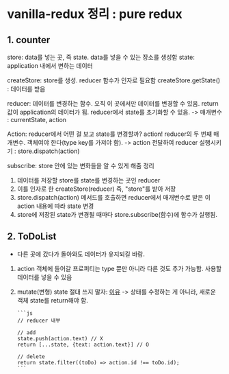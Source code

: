 # vanilla-redux 정리 : pure redux

## 1. counter

store: data를 넣는 곳, 즉 state. data를 넣을 수 있는 장소를 생성함
state: application 내에서 변하는 데이터

createStore: store를 생성. reducer 함수가 인자로 필요함
createStore.getState() : 데이터를 받음

reducer: 데이터를 변경하는 함수. 오직 이 곳에서만 데이터를 변경할 수 있음. return 값이 application의 데이터가 됨. reducer에서 state를 초기화할 수 있음.
-> 매개변수 : currentState, action

Action: reducer에서 어떤 걸 보고 state를 변경할까? action! reducer의 두 번쨰 매개변수. 객체여야 한다(type key를 가져야 함).
-> action 전달하여 reducer 실행시키기 : store.dispatch(action)

subscribe: store 안에 있는 변화들을 알 수 있게 해줌
정리

1. 데이터를 저장할 store를 state를 변경하는 곳인 reducer
2. 이를 인자로 한 createStore(reducer) 즉, "store"를 받아 저장
3. store.dispatch(action) 메서드를 호출하면 reducer에서 매개변수로 받은 이 action 내용에 따라 state 변경
4. store에 저장된 state가 변경될 때마다 store.subscribe(함수)에 함수가 실행됨.

## 2. ToDoList

-   다른 곳에 갔다가 돌아와도 데이터가 유지되길 바람.

1.  action 객체에 들어갈 프로퍼티는 type 뿐만 아니라 다른 것도 추가 가능함. 사용할 데이터를 넣을 수 있음
2.  mutate(변형) state 절대 쓰지 말자: [이유](https://redux.js.org/basics/reducers)
    -> 상태를 수정하는 게 아니라, 새로운 객체 state를 return해야 함.

        ```js
        // reducer 내부

        // add
        state.push(action.text) // X
        return [...state, {text: action.text}] // O

        // delete
        return state.filter((toDo) => action.id !== toDo.id);
        ```
